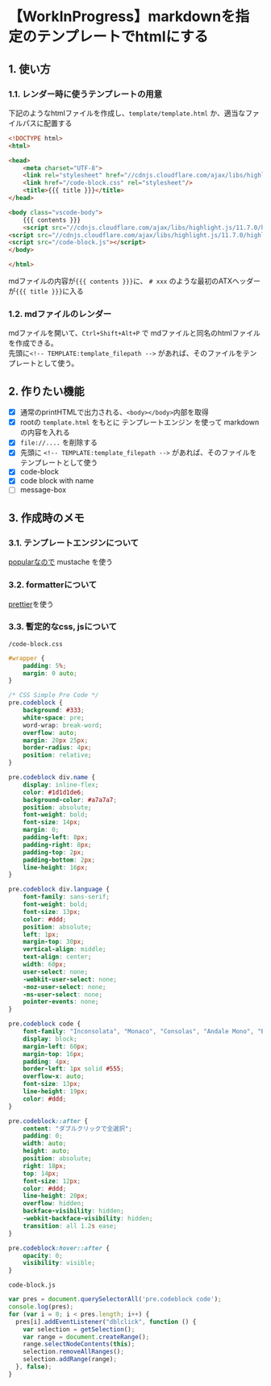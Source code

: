 # 【WorkInProgress】markdownを指定のテンプレートでhtmlにする

## 1. 使い方

### 1.1. レンダー時に使うテンプレートの用意

下記のようなhtmlファイルを作成し、`template/template.html` か、適当なファイルパスに配置する

```html
<!DOCTYPE html>
<html>

<head>
    <meta charset="UTF-8">
    <link rel="stylesheet" href="//cdnjs.cloudflare.com/ajax/libs/highlight.js/11.7.0/styles/default.min.css" />
    <link href="/code-block.css" rel="stylesheet"/>
    <title>{{{ title }}}</title>
</head>

<body class="vscode-body">
    {{{ contents }}}
    <script src="//cdnjs.cloudflare.com/ajax/libs/highlight.js/11.7.0/highlight.min.js"></script>
<script src="//cdnjs.cloudflare.com/ajax/libs/highlight.js/11.7.0/highlight.min.js"></script>
<script src="/code-block.js"></script>
</body>

</html>
```

mdファイルの内容が`{{{ contents }}}`に、 `# xxx` のような最初のATXヘッダーが`{{{ title }}}`に入る

### 1.2. mdファイルのレンダー

mdファイルを開いて、`Ctrl+Shift+Alt+P` で mdファイルと同名のhtmlファイルを作成できる。  
先頭に`<!-- TEMPLATE:template_filepath -->` があれば、そのファイルをテンプレートとして使う。

## 2. 作りたい機能

- [x] 通常のprintHTMLで出力される、`<body></body>`内部を取得
- [x] rootの `template.html` をもとに テンプレートエンジン を使って markdown の内容を入れる
- [x] `file://....` を削除する
- [x] 先頭に `<!-- TEMPLATE:template_filepath -->` があれば、そのファイルをテンプレートとして使う
- [x] code-block
- [x] code block with name
- [ ] message-box

## 3. 作成時のメモ

### 3.1. テンプレートエンジンについて

[popularなので](https://npmtrends.com/jade-vs-mustache-vs-squirrelly) mustache を使う

### 3.2. formatterについて

[prettier](https://prettier.io/docs/en/install.html)を使う

### 3.3. 暫定的なcss, jsについて

`/code-block.css`

```css
#wrapper {
    padding: 5%;
    margin: 0 auto;
}

/* CSS Simple Pre Code */
pre.codeblock {
    background: #333;
    white-space: pre;
    word-wrap: break-word;
    overflow: auto;
    margin: 20px 25px;
    border-radius: 4px;
    position: relative;
}

pre.codeblock div.name {
    display: inline-flex;
    color: #1d1d1de6;
    background-color: #a7a7a7;
    position: absolute;
    font-weight: bold;
    font-size: 14px;
    margin: 0;
    padding-left: 8px;
    padding-right: 8px;
    padding-top: 2px;
    padding-bottom: 2px;
    line-height: 16px;
}

pre.codeblock div.language {
    font-family: sans-serif;
    font-weight: bold;
    font-size: 13px;
    color: #ddd;
    position: absolute;
    left: 1px;
    margin-top: 30px;
    vertical-align: middle;
    text-align: center;
    width: 60px;
    user-select: none;
    -webkit-user-select: none;
    -moz-user-select: none;
    -ms-user-select: none;
    pointer-events: none;
}

pre.codeblock code {
    font-family: "Inconsolata", "Monaco", "Consolas", "Andale Mono", "Bitstream Vera Sans Mono", "Courier New", Courier, monospace;
    display: block;
    margin-left: 60px;
    margin-top: 16px;
    padding: 4px;
    border-left: 1px solid #555;
    overflow-x: auto;
    font-size: 13px;
    line-height: 19px;
    color: #ddd;
}

pre.codeblock::after {
    content: "ダブルクリックで全選択";
    padding: 0;
    width: auto;
    height: auto;
    position: absolute;
    right: 18px;
    top: 14px;
    font-size: 12px;
    color: #ddd;
    line-height: 20px;
    overflow: hidden;
    backface-visibility: hidden;
    -webkit-backface-visibility: hidden;
    transition: all 1.2s ease;
}

pre.codeblock:hover::after {
    opacity: 0;
    visibility: visible;
}
```

`code-block.js`

```js
var pres = document.querySelectorAll('pre.codeblock code');
console.log(pres);
for (var i = 0; i < pres.length; i++) {
  pres[i].addEventListener("dblclick", function () {
    var selection = getSelection();
    var range = document.createRange();
    range.selectNodeContents(this);
    selection.removeAllRanges();
    selection.addRange(range);
  }, false);
}
```
